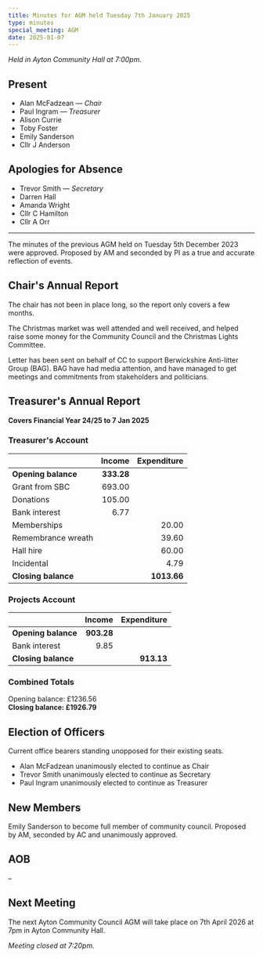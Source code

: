 ```yaml
---
title: Minutes for AGM held Tuesday 7th January 2025
type: minutes
special_meeting: AGM
date: 2025-01-07
---
```


*Held in Ayton Community Hall at 7:00pm.*

## Present

* Alan McFadzean — *Chair*
* Paul Ingram — *Treasurer*
* Alison Currie
* Toby Foster
* Emily Sanderson
* Cllr J Anderson

## Apologies for Absence

* Trevor Smith — *Secretary*
* Darren Hall
* Amanda Wright
* Cllr C Hamilton
* Cllr A Orr

---

The minutes of the previous AGM held on Tuesday 5th December 2023 were approved.
Proposed by AM and seconded by PI as a true and accurate reflection of events.

## Chair's Annual Report

The chair has not been in place long, so the report only covers a few months.

The Christmas market was well attended and well received, and helped raise some
money for the Community Council and the Christmas Lights Committee.

Letter has been sent on behalf of CC to support Berwickshire Anti-litter Group
(BAG). BAG have had media attention, and have managed to get meetings and
commitments from stakeholders and politicians.


## Treasurer's Annual Report

**Covers Financial Year 24/25 to 7 Jan 2025**

### Treasurer's Account

|                     | Income     | Expenditure |
|:--------------------|-----------:|------------:|
| **Opening balance** | **333.28** |             |
| Grant from SBC      |   693.00   |             |
| Donations           |   105.00   |             |
| Bank interest       |     6.77   |             |
| Memberships         |            |     20.00   |
| Remembrance wreath  |            |     39.60   |
| Hall hire           |            |     60.00   |
| Incidental          |            |      4.79   |
| **Closing balance** |            | **1013.66** |

### Projects Account

|                     | Income     | Expenditure |
|:--------------------|-----------:|------------:|
| **Opening balance** | **903.28** |             |
| Bank interest       |     9.85   |             |
| **Closing balance** |            |  **913.13** |

### Combined Totals

Opening balance: £1236.56  
**Closing balance: £1926.79**

## Election of Officers

Current office bearers standing unopposed for their existing seats.

* Alan McFadzean unanimously elected to continue as Chair
* Trevor Smith unanimously elected to continue as Secretary
* Paul Ingram unanimously elected to continue as Treasurer

## New Members

Emily Sanderson to become full member of community council. Proposed by AM, seconded by AC and unanimously approved.

## AOB

–

## Next Meeting

The next Ayton Community Council AGM will take place on 7th April 2026 at 7pm in Ayton Community Hall.

*Meeting closed at 7:20pm.*
